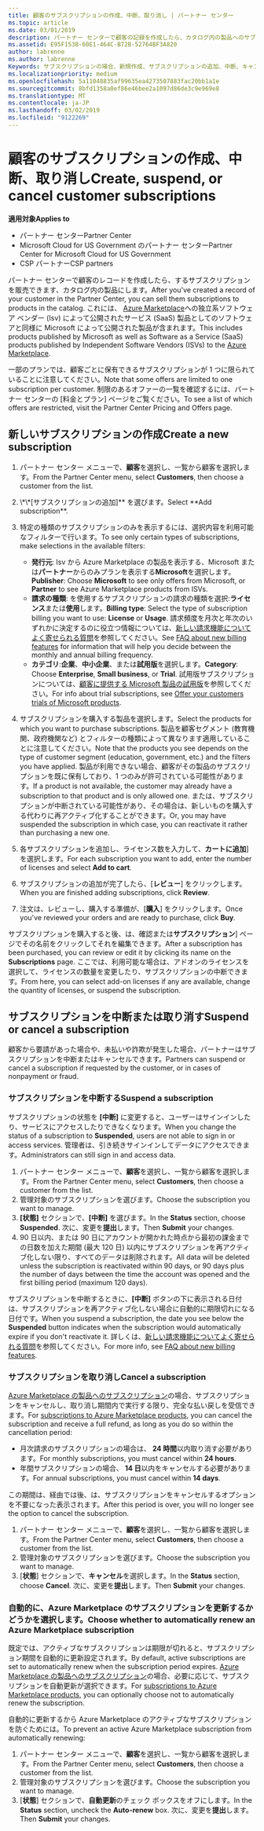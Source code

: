 ```yaml
---
title: 顧客のサブスクリプションの作成、中断、取り消し | パートナー センター
ms.topic: article
ms.date: 03/01/2019
description: パートナー センターで顧客の記録を作成したら、カタログ内の製品へのサブスクリプションを販売できます。
ms.assetid: E95F1538-60E1-464C-B72B-52764BF3A820
author: labrenne
ms.author: labrenne
Keywords: サブスクリプションの場合、新規作成、サブスクリプションの追加、中断、キャンセル、
ms.localizationpriority: medium
ms.openlocfilehash: 5a11048835af99635ea4273507883fac20bb1a1e
ms.sourcegitcommit: 8bfd1358a0ef86e46bee2a1097d86de3c9e969e8
ms.translationtype: MT
ms.contentlocale: ja-JP
ms.lasthandoff: 03/02/2019
ms.locfileid: "9122269"
---
```

# <a name="create-suspend-or-cancel-customer-subscriptions"></a><span data-ttu-id="e20f3-104">顧客のサブスクリプションの作成、中断、取り消し</span><span class="sxs-lookup"><span data-stu-id="e20f3-104">Create, suspend, or cancel customer subscriptions</span></span>

**<span data-ttu-id="e20f3-105">適用対象</span><span class="sxs-lookup"><span data-stu-id="e20f3-105">Applies to</span></span>**

-  <span data-ttu-id="e20f3-106">パートナー センター</span><span class="sxs-lookup"><span data-stu-id="e20f3-106">Partner Center</span></span>
-  <span data-ttu-id="e20f3-107">Microsoft Cloud for US Government のパートナー センター</span><span class="sxs-lookup"><span data-stu-id="e20f3-107">Partner Center for Microsoft Cloud for US Government</span></span>
-  <span data-ttu-id="e20f3-108">CSP パートナー</span><span class="sxs-lookup"><span data-stu-id="e20f3-108">CSP partners</span></span>

<span data-ttu-id="e20f3-109">パートナー センターで顧客のレコードを作成したら、するサブスクリプションを販売できます、カタログ内の製品にします。</span><span class="sxs-lookup"><span data-stu-id="e20f3-109">After you've created a record of your customer in the Partner Center, you can sell them subscriptions to products in the catalog.</span></span> <span data-ttu-id="e20f3-110">これには、 [Azure Marketplace](https://azuremarketplace.microsoft.com/marketplace)への独立系ソフトウェア ベンダー (Isv) によって公開されたサービス (SaaS) 製品としてのソフトウェアと同様に Microsoft によって公開された製品が含まれます。</span><span class="sxs-lookup"><span data-stu-id="e20f3-110">This includes products published by Microsoft as well as Software as a Service (SaaS) products published by Independent Software Vendors (ISVs) to the [Azure Marketplace](https://azuremarketplace.microsoft.com/marketplace).</span></span> 

<span data-ttu-id="e20f3-111">一部のプランでは、顧客ごとに保有できるサブスクリプションが 1 つに限られていることに注意してください。</span><span class="sxs-lookup"><span data-stu-id="e20f3-111">Note that some offers are limited to one subscription per customer.</span></span> <span data-ttu-id="e20f3-112">制限のあるオファーの一覧を確認するには、パートナー センターの [料金とプラン] ページをご覧ください。</span><span class="sxs-lookup"><span data-stu-id="e20f3-112">To see a list of which offers are restricted, visit the Partner Center Pricing and Offers page.</span></span> 


## <a name="create-a-new-subscription"></a><span data-ttu-id="e20f3-113">新しいサブスクリプションの作成</span><span class="sxs-lookup"><span data-stu-id="e20f3-113">Create a new subscription</span></span>

1. <span data-ttu-id="e20f3-114">パートナー センター メニューで、**顧客**を選択し、一覧から顧客を選択します。</span><span class="sxs-lookup"><span data-stu-id="e20f3-114">From the Partner Center menu, select **Customers**, then choose a customer from the list.</span></span>

2. <span data-ttu-id="e20f3-115">
          \*\*[サブスクリプションの追加]** を選びます。</span><span class="sxs-lookup"><span data-stu-id="e20f3-115">Select **Add subscription**.</span></span>

3. <span data-ttu-id="e20f3-116">特定の種類のサブスクリプションのみを表示するには、選択内容を利用可能なフィルターで行います。</span><span class="sxs-lookup"><span data-stu-id="e20f3-116">To see only certain types of subscriptions, make selections in the available filters:</span></span>
   - <span data-ttu-id="e20f3-117">**発行元**: Isv から Azure Marketplace の製品を表示する、Microsoft または**パートナー**からのみプランを表示する**Microsoft**を選択します。</span><span class="sxs-lookup"><span data-stu-id="e20f3-117">**Publisher**: Choose **Microsoft** to see only offers from Microsoft, or **Partner** to see Azure Marketplace products from ISVs.</span></span>
   - <span data-ttu-id="e20f3-118">**請求の種類**: を使用するサブスクリプションの請求の種類を選択:**ライセンス**または**使用**します。</span><span class="sxs-lookup"><span data-stu-id="e20f3-118">**Billing type**: Select the type of subscription billing you want to use: **License** or **Usage**.</span></span> <span data-ttu-id="e20f3-119">請求頻度を月次と年次のいずれかに決定するのに役立つ情報については、[新しい請求機能についてよく寄せられる質問](faq-about-new-billing-features.md)を参照してください。</span><span class="sxs-lookup"><span data-stu-id="e20f3-119">See [FAQ about new billing features](faq-about-new-billing-features.md) for information that will help you decide between the monthly and annual billing frequency.</span></span>
   - <span data-ttu-id="e20f3-120">**カテゴリ**:**企業**、**中小企業**、または**試用版**を選択します。</span><span class="sxs-lookup"><span data-stu-id="e20f3-120">**Category**: Choose **Enterprise**, **Small business**, or **Trial**.</span></span> <span data-ttu-id="e20f3-121">試用版サブスクリプションについては、[顧客に提供する Microsoft 製品の試用版](offer-your-customers-trials-of-microsoft-products.md)を参照してください。</span><span class="sxs-lookup"><span data-stu-id="e20f3-121">For info about trial subscriptions, see [Offer your customers trials of Microsoft products](offer-your-customers-trials-of-microsoft-products.md).</span></span>

4. <span data-ttu-id="e20f3-122">サブスクリプションを購入する製品を選択します。</span><span class="sxs-lookup"><span data-stu-id="e20f3-122">Select the products for which you want to purchase subscriptions.</span></span> <span data-ttu-id="e20f3-123">製品を顧客セグメント (教育機関、政府機関など) とフィルターの種類によって異なります適用していることに注意してください。</span><span class="sxs-lookup"><span data-stu-id="e20f3-123">Note that the products you see depends on the type of customer segment (education, government, etc.) and the filters you have applied.</span></span> <span data-ttu-id="e20f3-124">製品が利用できない場合、顧客がその製品のサブスクリプションを既に保有しており、1 つのみが許可されている可能性があります。</span><span class="sxs-lookup"><span data-stu-id="e20f3-124">If a product is not available, the customer may already have a subscription to that product and is only allowed one.</span></span> <span data-ttu-id="e20f3-125">または、サブスクリプションが中断されている可能性があり、その場合は、新しいものを購入する代わりに再アクティブ化することができます。</span><span class="sxs-lookup"><span data-stu-id="e20f3-125">Or, you may have suspended the subscription in which case, you can reactivate it rather than purchasing a new one.</span></span>

5. <span data-ttu-id="e20f3-126">各サブスクリプションを追加し、ライセンス数を入力して、**カートに追加**] を選択します。</span><span class="sxs-lookup"><span data-stu-id="e20f3-126">For each subscription you want to add, enter the number of licenses and select **Add to cart**.</span></span>

6. <span data-ttu-id="e20f3-127">サブスクリプションの追加が完了したら、[**レビュー**] をクリックします。</span><span class="sxs-lookup"><span data-stu-id="e20f3-127">When you are finished adding subscriptions, click **Review**.</span></span>

7. <span data-ttu-id="e20f3-128">注文は、レビューし、購入する準備が、[**購入**] をクリックします。</span><span class="sxs-lookup"><span data-stu-id="e20f3-128">Once you've reviewed your orders and are ready to purchase, click **Buy**.</span></span>

<span data-ttu-id="e20f3-129">サブスクリプションを購入すると後、は、確認または**サブスクリプション**] ページでその名前をクリックしてそれを編集できます。</span><span class="sxs-lookup"><span data-stu-id="e20f3-129">After a subscription has been purchased, you can review or edit it by clicking its name on the **Subscriptions** page.</span></span> <span data-ttu-id="e20f3-130">ここでは、利用可能な場合は、アドオンのライセンスを選択して、ライセンスの数量を変更したり、サブスクリプションの中断できます。</span><span class="sxs-lookup"><span data-stu-id="e20f3-130">From here, you can select add-on licenses if any are available, change the quantity of licenses, or suspend the subscription.</span></span>


## <a name="suspend-or-cancel-a-subscription"></a><span data-ttu-id="e20f3-131">サブスクリプションを中断または取り消す</span><span class="sxs-lookup"><span data-stu-id="e20f3-131">Suspend or cancel a subscription</span></span>

<span data-ttu-id="e20f3-132">顧客から要請があった場合や、未払いや詐欺が発生した場合、パートナーはサブスクリプションを中断またはキャンセルできます。</span><span class="sxs-lookup"><span data-stu-id="e20f3-132">Partners can suspend or cancel a subscription if requested by the customer, or in cases of nonpayment or fraud.</span></span>

### <a name="suspend-a-subscription"></a><span data-ttu-id="e20f3-133">サブスクリプションを中断する</span><span class="sxs-lookup"><span data-stu-id="e20f3-133">Suspend a subscription</span></span>

<span data-ttu-id="e20f3-134">サブスクリプションの状態を **[中断]** に変更すると、ユーザーはサインインしたり、サービスにアクセスしたりできなくなります。</span><span class="sxs-lookup"><span data-stu-id="e20f3-134">When you change the status of a subscription to **Suspended**, users are not able to sign in or access services.</span></span> <span data-ttu-id="e20f3-135">管理者は、引き続きサインインしてデータにアクセスできます。</span><span class="sxs-lookup"><span data-stu-id="e20f3-135">Administrators can still sign in and access data.</span></span>

1.  <span data-ttu-id="e20f3-136">パートナー センター メニューで、**顧客**を選択し、一覧から顧客を選択します。</span><span class="sxs-lookup"><span data-stu-id="e20f3-136">From the Partner Center menu, select **Customers**, then choose a customer from the list.</span></span>
2.  <span data-ttu-id="e20f3-137">管理対象のサブスクリプションを選びます。</span><span class="sxs-lookup"><span data-stu-id="e20f3-137">Choose the subscription you want to manage.</span></span>
3.  <span data-ttu-id="e20f3-138">**[状態]** セクションで、**[中断]** を選びます。</span><span class="sxs-lookup"><span data-stu-id="e20f3-138">In the **Status** section, choose **Suspended**.</span></span> <span data-ttu-id="e20f3-139">次に、変更を**提出**します。</span><span class="sxs-lookup"><span data-stu-id="e20f3-139">Then **Submit** your changes.</span></span>
4.  <span data-ttu-id="e20f3-140">90 日以内、または 90 日にアカウントが開かれた時点から最初の課金までの日数を加えた期間 (最大 120 日) 以内にサブスクリプションを再アクティブ化しない限り、すべてのデータは削除されます。</span><span class="sxs-lookup"><span data-stu-id="e20f3-140">All data will be deleted unless the subscription is reactivated within 90 days, or 90 days plus the number of days between the time the account was opened and the first billing period (maximum 120 days).</span></span>

<span data-ttu-id="e20f3-141">サブスクリプションを中断するときに、**[中断]** ボタンの下に表示される日付は、サブスクリプションを再アクティブ化しない場合に自動的に期限切れになる日付です。</span><span class="sxs-lookup"><span data-stu-id="e20f3-141">When you suspend a subscription, the date you see below the **Suspended** button indicates when the subscription would automatically expire if you don't reactivate it.</span></span> <span data-ttu-id="e20f3-142">詳しくは、[新しい請求機能についてよく寄せられる質問](faq-about-new-billing-features.md)を参照してください。</span><span class="sxs-lookup"><span data-stu-id="e20f3-142">For more info, see [FAQ about new billing features](faq-about-new-billing-features.md).</span></span>

### <a name="cancel-a-subscription"></a><span data-ttu-id="e20f3-143">サブスクリプションを取り消し</span><span class="sxs-lookup"><span data-stu-id="e20f3-143">Cancel a subscription</span></span>

<span data-ttu-id="e20f3-144">[Azure Marketplace の製品へのサブスクリプション](sell-marketplace-products.md)の場合、サブスクリプションをキャンセルし、取り消し期間内で実行する限り、完全な払い戻しを受信できます。</span><span class="sxs-lookup"><span data-stu-id="e20f3-144">For [subscriptions to Azure Marketplace products](sell-marketplace-products.md), you can cancel the subscription and receive a full refund, as long as you do so within the cancellation period:</span></span> 

- <span data-ttu-id="e20f3-145">月次請求のサブスクリプションの場合は、 **24 時間**以内取り消す必要があります。</span><span class="sxs-lookup"><span data-stu-id="e20f3-145">For monthly subscriptions, you must cancel within **24 hours**.</span></span>
- <span data-ttu-id="e20f3-146">年間サブスクリプションの場合、 **14 日**以内をキャンセルする必要があります。</span><span class="sxs-lookup"><span data-stu-id="e20f3-146">For annual subscriptions, you must cancel within **14 days**.</span></span>

<span data-ttu-id="e20f3-147">この期間は、経由では後、は、サブスクリプションをキャンセルするオプションを不要になった表示されます。</span><span class="sxs-lookup"><span data-stu-id="e20f3-147">After this period is over, you will no longer see the option to cancel the subscription.</span></span>

1.  <span data-ttu-id="e20f3-148">パートナー センター メニューで、**顧客**を選択し、一覧から顧客を選択します。</span><span class="sxs-lookup"><span data-stu-id="e20f3-148">From the Partner Center menu, select **Customers**, then choose a customer from the list.</span></span>
2.  <span data-ttu-id="e20f3-149">管理対象のサブスクリプションを選びます。</span><span class="sxs-lookup"><span data-stu-id="e20f3-149">Choose the subscription you want to manage.</span></span>
3.  <span data-ttu-id="e20f3-150">[**状態**] セクションで、**キャンセル**を選択します。</span><span class="sxs-lookup"><span data-stu-id="e20f3-150">In the **Status** section, choose **Cancel**.</span></span> <span data-ttu-id="e20f3-151">次に、変更を**提出**します。</span><span class="sxs-lookup"><span data-stu-id="e20f3-151">Then **Submit** your changes.</span></span>

### <a name="choose-whether-to-automatically-renew-an-azure-marketplace-subscription"></a><span data-ttu-id="e20f3-152">自動的に、Azure Marketplace のサブスクリプションを更新するかどうかを選択します。</span><span class="sxs-lookup"><span data-stu-id="e20f3-152">Choose whether to automatically renew an Azure Marketplace subscription</span></span>

<span data-ttu-id="e20f3-153">既定では、アクティブなサブスクリプションは期限が切れると、サブスクリプション期間を自動的に更新設定されます。</span><span class="sxs-lookup"><span data-stu-id="e20f3-153">By default, active subscriptions are set to automatically renew when the subscription period expires.</span></span> <span data-ttu-id="e20f3-154">[Azure Marketplace の製品へのサブスクリプション](sell-marketplace-products.md)の場合、必要に応じて、サブスクリプションを自動更新が選択できます。</span><span class="sxs-lookup"><span data-stu-id="e20f3-154">For [subscriptions to Azure Marketplace products](sell-marketplace-products.md), you can optionally choose not to automatically renew the subscription.</span></span>

<span data-ttu-id="e20f3-155">自動的に更新するから Azure Marketplace のアクティブなサブスクリプションを防ぐためには。</span><span class="sxs-lookup"><span data-stu-id="e20f3-155">To prevent an active Azure Marketplace subscription from automatically renewing:</span></span>

1.  <span data-ttu-id="e20f3-156">パートナー センター メニューで、**顧客**を選択し、一覧から顧客を選択します。</span><span class="sxs-lookup"><span data-stu-id="e20f3-156">From the Partner Center menu, select **Customers**, then choose a customer from the list.</span></span>
2.  <span data-ttu-id="e20f3-157">管理対象のサブスクリプションを選びます。</span><span class="sxs-lookup"><span data-stu-id="e20f3-157">Choose the subscription you want to manage.</span></span>
3.  <span data-ttu-id="e20f3-158">[**状態**] セクションで、**自動更新**のチェック ボックスをオフにします。</span><span class="sxs-lookup"><span data-stu-id="e20f3-158">In the **Status** section, uncheck the **Auto-renew** box.</span></span> <span data-ttu-id="e20f3-159">次に、変更を**提出**します。</span><span class="sxs-lookup"><span data-stu-id="e20f3-159">Then **Submit** your changes.</span></span>


 



